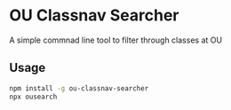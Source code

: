 # OU Classnav Searcher

A simple commnad line tool to filter through classes at OU

## Usage

```bash
npm install -g ou-classnav-searcher
npx ousearch
```
